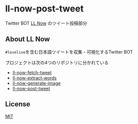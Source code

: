 # ll-now-post-tweet
Twitter BOT [LL Now](https://twitter.com/LLNow_jp) のツイート投稿部分

## About LL Now

[comment]: <> (<blockquote class="twitter-tweet"><a href="https://twitter.com/llnow_jp/status/1413806607419416577"></a></blockquote>)

[comment]: <> (https://twitter.com/llnow_jp/status/1413806607419416577)

```#lovelive```を含む日本語ツイートを収集・可視化するTwitter BOT

プロジェクトは次の4つのリポジトリに分かれている
* [ll-now-fetch-tweet](https://github.com/sy-app/ll-now-fetch-tweet)
* [ll-now-extract-words](https://github.com/sy-app/ll-now-extract-words)
* [ll-now-generate-image](https://github.com/sy-app/ll-now-generate-image)
* [ll-now-post-tweet](https://github.com/sy-app/ll-now-post-tweet)

## License
[MIT](https://github.com/sy-app/ll-now-post-tweet/blob/master/LICENSE)
